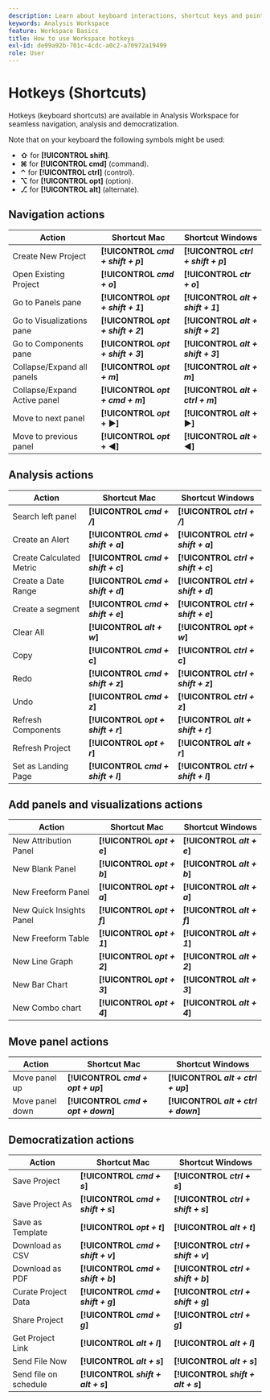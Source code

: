 ```yaml
---
description: Learn about keyboard interactions, shortcut keys and point-and-click behaviors available in Analysis Workspace.
keywords: Analysis Workspace
feature: Workspace Basics
title: How to use Workspace hotkeys
exl-id: de99a92b-701c-4cdc-a0c2-a70972a19499
role: User
---
```

# Hotkeys (Shortcuts)

Hotkeys (keyboard shortcuts) are available in Analysis Workspace for seamless navigation, analysis and democratization.

Note that on your keyboard the following symbols might be used:

- **⇧** for **[!UICONTROL **shift**]**.
- **⌘** for **[!UICONTROL **cmd**]** (command).
- **⌃** for **[!UICONTROL **ctrl**]** (control).
- **⌥** for **[!UICONTROL **opt**]** (option).
- **⎇** for **[!UICONTROL **alt**]** (alternate).

## Navigation actions

 |  Action  |  Shortcut Mac  |  Shortcut Windows  | 
 | --- | --- | --- | 
 | Create New Project | **[!UICONTROL *cmd + shift + p*]** |  **[!UICONTROL *ctrl + shift + p*]**  | 
 | Open Existing Project | **[!UICONTROL *cmd + o*]** |  **[!UICONTROL *ctr + o*]**  | 
 | Go to Panels pane | **[!UICONTROL *opt + shift + 1*]** |  **[!UICONTROL *alt + shift + 1*]**  | 
 | Go to Visualizations pane | **[!UICONTROL *opt + shift + 2*]**  | **[!UICONTROL *alt + shift + 2*]** |
 | Go to Components pane | **[!UICONTROL *opt + shift + 3*]** | **[!UICONTROL *alt + shift + 3*]**  | 
 | Collapse/Expand all panels | **[!UICONTROL *opt + m*]** | **[!UICONTROL *alt + m*]**  | 
 | Collapse/Expand Active panel | **[!UICONTROL *opt + cmd + m*]** | **[!UICONTROL *alt + ctrl + m*]**  | 
 | Move to next panel | **[!UICONTROL *opt* + ▶︎]** | **[!UICONTROL *alt* + ▶︎]**  | 
 | Move to previous panel | **[!UICONTROL *opt* + ◀︎]** | **[!UICONTROL *alt* + ◀︎]**  | 

## Analysis actions

 |  Action  |  Shortcut Mac  |  Shortcut Windows  | 
 | --- | --- | --- | 
 | Search left panel | **[!UICONTROL *cmd + /*]** | **[!UICONTROL *ctrl + /*]** | 
 | Create an Alert | **[!UICONTROL *cmd + shift + a*]** | **[!UICONTROL *ctrl + shift + a*]** | 
 | Create Calculated Metric | **[!UICONTROL *cmd + shift + c*]** | **[!UICONTROL *ctrl + shift + c*]**| 
 | Create a Date Range | **[!UICONTROL *cmd + shift + d*]** | **[!UICONTROL *ctrl + shift + d*]** | 
 | Create a segment  | **[!UICONTROL *cmd + shift + e*]** | **[!UICONTROL *ctrl + shift + e*]** | 
 | Clear All | **[!UICONTROL *alt + w*]** | **[!UICONTROL *opt + w*]** | 
 | Copy | **[!UICONTROL *cmd + c*]** | **[!UICONTROL *ctrl + c*]** | 
 | Redo | **[!UICONTROL *cmd + shift + z*]** | **[!UICONTROL *ctrl + shift + z*]** | 
 | Undo | **[!UICONTROL *cmd + z*]** | **[!UICONTROL *ctrl + z*]** | 
 | Refresh Components | **[!UICONTROL *opt + shift + r*]** | **[!UICONTROL *alt + shift + r*]** | 
 | Refresh Project | **[!UICONTROL *opt + r*]** | **[!UICONTROL *alt + r*]** | 
 | Set as Landing Page | **[!UICONTROL *cmd + shift + l*]** | **[!UICONTROL *ctrl + shift + l*]** | 

## Add panels and visualizations actions

 |  Action  |  Shortcut Mac  |  Shortcut Windows  | 
 | --- | --- | --- | 
 | New Attribution Panel | **[!UICONTROL *opt + e*]** | **[!UICONTROL *alt + e*]** | 
 | New Blank Panel | **[!UICONTROL *opt + b*]** | **[!UICONTROL *alt + b*]** | 
 | New Freeform Panel | **[!UICONTROL *opt + a*]** | **[!UICONTROL *alt + a*]** | 
 | New Quick Insights Panel | **[!UICONTROL *opt + f*]** | **[!UICONTROL *alt + f*]** | 
 | New Freeform Table | **[!UICONTROL *opt + 1*]** | **[!UICONTROL *alt + 1*]** | 
 | New Line Graph | **[!UICONTROL *opt + 2*]** | **[!UICONTROL *alt + 2*]** | 
 | New Bar Chart | **[!UICONTROL *opt + 3*]** | **[!UICONTROL *alt + 3*]** | 
 | New Combo chart | **[!UICONTROL *opt + 4*]** |  **[!UICONTROL *alt + 4*]** | 

## Move panel actions

|  Action  |  Shortcut Mac  |  Shortcut Windows  | 
| --- | --- | --- | 
| Move panel up | **[!UICONTROL *cmd + opt + up*]** |  **[!UICONTROL *alt + ctrl + up*]** | 
| Move panel down | **[!UICONTROL *cmd + opt + down*]** |  **[!UICONTROL *alt + ctrl + down*]** | 

## Democratization actions

 |  Action  |  Shortcut Mac  |  Shortcut Windows  | 
 | --- | --- | --- | 
 | Save Project | **[!UICONTROL *cmd + s*]** | **[!UICONTROL *ctrl + s*]** | 
 | Save Project As | **[!UICONTROL *cmd + shift + s*]** | **[!UICONTROL *ctrl + shift + s*]** | 
 | Save as Template | **[!UICONTROL *opt + t*]** | **[!UICONTROL *alt + t*]** | 
 | Download as CSV | **[!UICONTROL *cmd + shift + v*]** | **[!UICONTROL *ctrl + shift + v*]** | 
 | Download as PDF | **[!UICONTROL *cmd + shift + b*]** | **[!UICONTROL *ctrl + shift + b*]** | 
 | Curate Project Data | **[!UICONTROL *cmd + shift + g*]** | **[!UICONTROL *ctrl + shift + g*]** | 
 | Share Project | **[!UICONTROL *cmd + g*]** | **[!UICONTROL *ctrl + g*]** | 
 | Get Project Link | **[!UICONTROL *alt + l*]** | **[!UICONTROL *alt + l*]** | 
 | Send File Now | **[!UICONTROL *alt + s*]** | **[!UICONTROL *alt + s*]** | 
 | Send file on schedule | **[!UICONTROL *shift + alt + s*]** | **[!UICONTROL *shift + alt + s*]** | 
